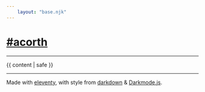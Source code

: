 ```yaml
---
    layout: "base.njk"
---
```


# [#acorth](/)
---
{{ content | safe }}

---
Made with [eleventy](https://www.11ty.dev/), with style from [darkdown](https://github.com/yrgoldteeth/darkdowncss) & [Darkmode.js](https://darkmodejs.learn.uno/).